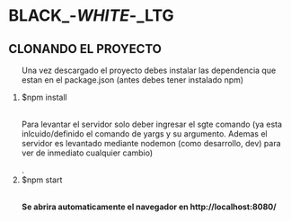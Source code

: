 # BLACK_-_WHITE_-_LTG



  <h2>CLONANDO EL PROYECTO</h2>
  <ol>
    <p> Una vez descargado el proyecto debes instalar las dependencia que estan en el package.json
      (antes debes tener instalado npm)</p>
    <li> $npm install</li><br>
    <p> Para levantar el servidor solo deber ingresar el sgte comando (ya esta inlcuido/definido el comando de yargs y
      su argumento. Ademas el servidor es levantado mediante nodemon (como desarrollo, dev) para ver de inmediato cualquier cambio)</p>. 
    <li> $npm start</li><br>
  <p><b> Se abrira automaticamente el navegador en http://localhost:8080/</p></b>
  </ol>




